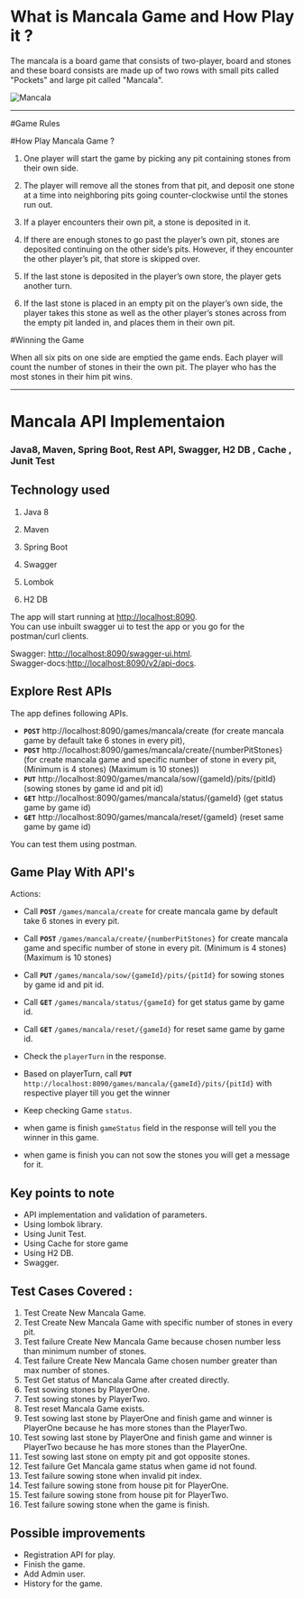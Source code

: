 # What is Mancala Game and How Play it ?

The mancala is a board game that consists of two-player, board and stones
and these board consists are made up of two rows with small pits called "Pockets" and large pit called "Mancala".

![Mancala](https://user-images.githubusercontent.com/83239737/143691871-bb3be380-aba9-415c-bdc3-f51f15ce8631.png)

---

#Game Rules

#How Play Mancala Game ?

1. One player will start the game by picking any pit containing stones from their own side.

2. The player will remove all the stones from that pit,
   and deposit one stone at a time into neighboring pits going counter-clockwise until the stones run out.

3. If a player encounters their own pit, a stone is deposited in it.

4. If there are enough stones to go past the player’s own pit, stones are deposited continuing on the other side’s pits. However, if they encounter the other player’s pit, that store is skipped over.

5. If the last stone is deposited in the player’s own store, the player gets another turn.

6. If the last stone is placed in an empty pit on the player’s own side, the player takes this stone as well as the other player’s stones across from the empty pit landed in, and places them in their own pit.


#Winning the Game

When all six pits on one side are emptied the game ends. Each player will count the number of stones in their the own pit.
The player who has the most stones in their him pit wins.

---


# Mancala API Implementaion

### Java8, Maven, Spring Boot, Rest API, Swagger, H2 DB , Cache , Junit Test


## Technology used

1. Java 8

2. Maven

3. Spring Boot

4. Swagger

5. Lombok

6. H2 DB



The app will start running at <http://localhost:8090>.  
You can use inbuilt swagger ui to test the app or you go for the postman/curl clients.

Swagger: <http://localhost:8090/swagger-ui.html>.  
Swagger-docs:<http://localhost:8090/v2/api-docs>.

## Explore Rest APIs

The app defines following APIs.

- **`POST`** http://localhost:8090/games/mancala/create (for create mancala game by default take 6 stones in every pit),
- **`POST`** http://localhost:8090/games/mancala/create/{numberPitStones} (for create mancala game and specific number of stone in every pit, (Minimum is 4 stones) (Maximum is 10 stones))
- **`PUT`**  http://localhost:8090/games/mancala/sow/{gameId}/pits/{pitId} (sowing stones by game id and pit id)
- **`GET`**  http://localhost:8090/games/mancala/status/{gameId} (get status game by game id)
- **`GET`**  http://localhost:8090/games/mancala/reset/{gameId} (reset same game by game id)

You can test them using postman.


## Game Play With API's
Actions:
+ Call **`POST`** `/games/mancala/create` for create mancala game by default take 6 stones in every pit.
+ Call **`POST`** `/games/mancala/create/{numberPitStones}` for create mancala game and specific number of stone in every pit. (Minimum is 4 stones) (Maximum is 10 stones)
+ Call **`PUT`** `/games/mancala/sow/{gameId}/pits/{pitId}` for sowing stones by game id and pit id.
+ Call **`GET`** `/games/mancala/status/{gameId}` for get status game by game id.
+ Call **`GET`** `/games/mancala/reset/{gameId}` for reset same game by game id.

+ Check the `playerTurn` in the response.
+ Based on playerTurn, call **`PUT`** `http://localhost:8090/games/mancala/{gameId}/pits/{pitId}` with respective player till you get the winner
+ Keep checking Game `status`.
+ when game is finish `gameStatus` field in the response will tell you the winner in this game.
+ when game is finish you can not sow the stones you will get a message for it.

## Key points to note

+ API implementation and validation of parameters.
+ Using lombok library.
+ Using Junit Test.
+ Using Cache for store game  
+ Using H2 DB.
+ Swagger.



## Test Cases Covered :

1. Test Create New Mancala Game.
2. Test Create New Mancala Game with specific number of stones in every pit.
3. Test failure Create New Mancala Game because chosen number less than minimum number of stones.
4. Test failure Create New Mancala Game chosen number greater than max number of stones.
5. Test Get status of Mancala Game after created directly.
6. Test sowing stones by PlayerOne.
7. Test sowing stones by PlayerTwo.
8. Test reset Mancala Game exists.
9. Test sowing last stone by PlayerOne and finish game and winner is PlayerOne because he has more stones than the PlayerTwo.
10. Test sowing last stone by PlayerOne and finish game and winner is PlayerTwo because he has more stones than the PlayerOne.
11. Test sowing last stone on empty pit and got opposite stones.
12. Test failure Get Mancala game status when game id not found.
13. Test failure sowing stone when invalid pit index.
14. Test failure sowing stone from house pit for PlayerOne.
15. Test failure sowing stone from house pit for PlayerTwo.
16. Test failure sowing stone when the game is finish.


## Possible improvements

+ Registration API for play.
+ Finish the game.
+ Add Admin user.
+ History for the game.
